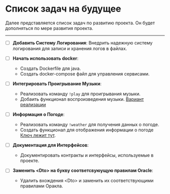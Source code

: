 # Список задач на будущее

Далее представляется список задач по развитию проекта. Он будет дополняться по мере развития проекта.

---

- [ ] **Добавить Систему Логирования**: Внедрить надежную систему логирования для записи и хранения логов в файлах.

- [ ] **Начать использовать docker**:
    - Создать Dockerfile для java.
    - Создать docker-compose файл для управления сервисами.

- [ ] **Интегрировать Проигрывание Музыки**:
    - Реализовать команду `!play` для проигрывания музыки.
    - Добаить функционал воспроизведения музыки. [Вариант реализации](https://docs.discord4j.com/music-bot-tutorial/)

- [ ] **Информация о Погоде**:
    - Реализовать команду `!weather` для получения данных о погоде.
    - Создать функционал для отображения информации о погоде [Ключ лежит тут](https://openweathermap.org/).

- [ ] **Документация для Интерфейсов**:
    - Документировать контракты и интерфейсы, используемые в проекте.

- [ ] **Заменить \<Dto> на букву соответсвуюущую правилам Oracle**:
    - Удалить вхождения \<Dto> и заменить их соответствующими правилами Оракла.